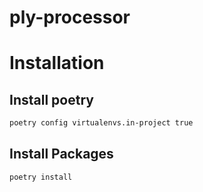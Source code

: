 # ply-processor

# Installation
## Install poetry
```sh
poetry config virtualenvs.in-project true
```

## Install Packages
```sh
poetry install
```
